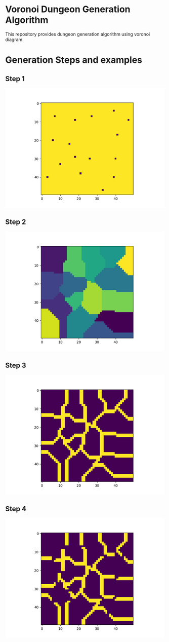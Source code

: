 # Voronoi Dungeon Generation Algorithm

This repository provides dungeon generation algorithm using voronoi diagram.

# Generation Steps and examples

## Step 1



![Step_1](./Sample/Step_1.png)

## Step 2





![Step_2](./Sample/Step_2.png)



## Step 3



![Step_3](./Sample/Step_3.png)



## Step 4



![Step_4](./Sample/Step_4.png)